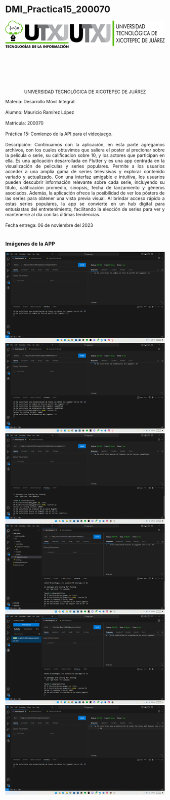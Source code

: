 # DMI_Practica15_200070
<div style="display: flex; justify-content: space-between;">
    <img align="left" src="https://github.com/MauricioRL15/Logos_UTXJ/blob/main/LOGO%20TIC.png?raw=true" alt="Imagen 1" width="200" />
    <img align="right" src="https://github.com/MauricioRL15/Logos_UTXJ/blob/main/LOGO%20UTXJ%202019.png?raw=true" alt="Imagen 2" width="300" height="80" />
</div>

<br><br><br><br><br><br>

<p align="center">UNIVERSIDAD TECNOLÓGICA DE XICOTEPEC DE JUÁREZ</p>

<div style="text-align: justify;">
Materia: Desarrollo Móvil Integral. <br><br>
Alumno: Mauricio Ramírez López <br><br>
Matrícula: 200070 <br><br>
Práctica 15: Comienzo de la API para el videojuego. <br><br>
Descripción: Continuamos con la aplicación, en esta parte agregamos archivos, con los cuales obtuvimos que saliera el poster al precionar sobre la pelicula o serie, su calificacion sobre 10, y los actores que participan en ella. Es una aplicación desarrollada en Flutter y es una app centrada en la visualización de peliculas y series populares. Permite a los usuarios acceder a una amplia gama de series televisivas y explorar contenido variado y actualizado. Con una interfaz amigable e intuitiva, los usuarios pueden descubrir información relevante sobre cada serie, incluyendo su título, calificación promedio, sinopsis, fecha de lanzamiento y géneros asociados. Además, la aplicación ofrece la posibilidad de ver los pósters de las series para obtener una vista previa visual. Al brindar acceso rápido a estas series populares, la app se convierte en un hub digital para entusiastas del entretenimiento, facilitando la elección de series para ver y mantenerse al día con las últimas tendencias.<br><br>
Fecha entrega: 06 de noviembre del 2023
</div>

<br>

### Imágenes de la APP

<div style="text-align: center">
    <img src="https://github.com/MauricioRL15/Imagenes/blob/364585ffa07e6312def8cfc4c1ae9acea1da2cca/changePortrait.png?raw=true" alt="Imagen 1"/>
    <img src="https://github.com/MauricioRL15/Imagenes/blob/364585ffa07e6312def8cfc4c1ae9acea1da2cca/delete.png?raw=true" alt="Imagen 2"/>
    <img src="https://github.com/MauricioRL15/Imagenes/blob/364585ffa07e6312def8cfc4c1ae9acea1da2cca/findOneByEmail.png?raw=true" alt="Imagen 3"/>
    <img src="https://github.com/MauricioRL15/Imagenes/blob/364585ffa07e6312def8cfc4c1ae9acea1da2cca/findOneByID.png?raw=true" alt="Imagen 4"/>
    <img src="https://github.com/MauricioRL15/Imagenes/blob/364585ffa07e6312def8cfc4c1ae9acea1da2cca/newplayer.png?raw=true" alt="Imagen 5"/>
    <img src="https://github.com/MauricioRL15/Imagenes/blob/364585ffa07e6312def8cfc4c1ae9acea1da2cca/update.png?raw=true" alt="Imagen 6"/>
</div>
